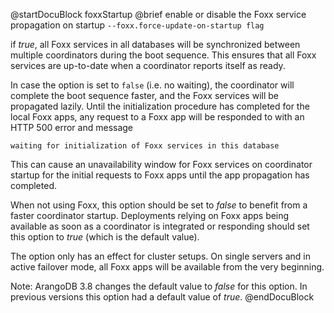 
@startDocuBlock foxxStartup
@brief enable or disable the Foxx service propagation on startup
`--foxx.force-update-on-startup flag`

if *true*, all Foxx services in all databases will be synchronized between
multiple coordinators during the boot sequence. This ensures that all Foxx
services are up-to-date when a coordinator reports itself as ready.

In case the option is set to `false` (i.e. no waiting), the coordinator 
will complete the boot sequence faster, and the Foxx services will be 
propagated lazily. Until the initialization procedure has completed for
the local Foxx apps, any request to a Foxx app will be responded to with
an HTTP 500 error and message 

    waiting for initialization of Foxx services in this database 

This can cause an unavailability window for Foxx services on coordinator
startup for the initial requests to Foxx apps until the app propagation 
has completed.
  
When not using Foxx, this option should be set to *false* to benefit from a 
faster coordinator startup.
Deployments relying on Foxx apps being available as soon as a coordinator 
is integrated or responding should set this option to *true* (which is 
the default value).

The option only has an effect for cluster setups. On single servers and in 
active failover mode, all Foxx apps will be available from the very beginning.

Note: ArangoDB 3.8 changes the default value to *false* for this option.
In previous versions this option had a default value of *true*.
@endDocuBlock

